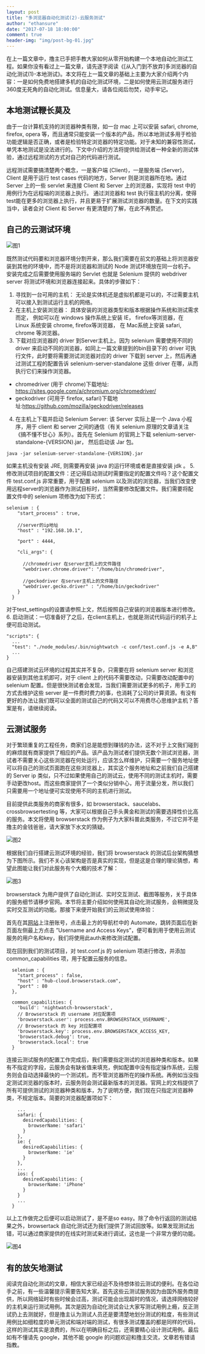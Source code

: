 ```yaml
---
layout: post
title: "多浏览器自动化测试(2)-云服务测试"
author: "ethansure"
date: "2017-07-18 18:00:00"
comment: true
header-img: "img/post-bg-01.jpg"
---
```


在上一篇文章中，撸主已手把手教大家如何从零开始构建一个本地自动化测试工程。如果你没有看过上一篇文章，请先逐字阅读《[从入门到不放弃]多浏览器的自动化测试(1)-本地测试》。本文将在上一篇文章的基础上主要为大家介绍两个内容：一是如何免费地搭建多机的自动化测试环境，二是如何使用云测试服务进行360度无死角的自动化测试。信息量大，请各位阅后勿焚，动手牢记。

## 本地测试鞭长莫及

由于一台计算机支持的浏览器种类有限，如一台 mac 上可以安装 safari, chrome, firefox, opera 等，而且通常只能安装一个版本的产品，所以本地测试多用于检验功能逻辑是否正确，或者是检验特定浏览器的特定功能。对于未知的兼容性测试，单凭本地测试是没法进行的。下文中介绍的方法将提供给测试者一种全新的测试体验，通过远程测试的方式对自己的代码进行测试。

远程测试需要搞清楚两个概念，一是客户端 (Client)，一是服务端 (Server)，Client 是用于运行 test cases 代码的地方，Server 则是浏览器所在地。通过 Server 上的一些 servlet 来连接 Client 和 Server 上的浏览器，实现将 test 中的用例行为在远程端的浏览器上执行。 通过浏览器和 test 执行宿主机的分离，使得test能在更多的浏览器上执行，并且更易于扩展测试浏览器的数量。在下文的实践当中，读者会对 Client 和 Server 有更清楚的了解，在此不再赘述。

## 自己的云测试环境

![图1](http://cdn.ethansure.me/17-7-17/34594448.jpg)

既然测试代码要和浏览器环境分割开来，那么我们需要在前文的基础上将浏览器安装到其他的环境中，而不是将浏览器和测试的 Node 测试环境放在同一台机子。安装完成之后需要使用服务端的 Servlet 也就是 Selenium 提供的 webdriver server 将测试环境和浏览器连接起来。具体的步骤如下：

1. 寻找到一台可用的主机： 无论是实体机还是虚拟机都是可以的，不过需要主机可以接入到测试运行主机的网络。
2. 在主机上安装浏览器： 具体安装的浏览器类型和版本根据操作系统和测试需求而定， 例如可以在 windows 操作系统上安装 IE， firefox等浏览器，在 Linux 系统安装 chrome, firefox等浏览器， 在 Mac系统上安装 safari, chrome 等浏览器。
3. 下载对应浏览器的 driver 到Server主机上。因为 selenium 需要使用不同的 driver 来启动不同的浏览器，如同上一篇文章提到的bin目录下的 driver 可执行文件，此时要将需要测试浏览器对应的 driver 下载到 server 上，然后再通过测试工程的配置告诉 selenium-server-standalone 这些 driver 在哪，从而执行它们来操作浏览器。
 * chromedriver (用于 chrome)下载地址: https://sites.google.com/a/chromium.org/chromedriver/
 * geckodriver (可用于 firefox, safari)下载地址:https://github.com/mozilla/geckodriver/releases

4. 在主机上下载并启动 Selenium Server: 该 Server 实际上是一个 Java 小程序，用于 client 和 server 之间的通信（有关 selenium 原理的文章请关注《搞不懂不甘心》系列）。首先在 Selenium 的官网上下载 selenium-server-standalone-{VERSION}.jar， 然后启动该 Jar 包。
```
java -jar selenium-server-standalone-{VERSION}.jar
```
如果主机没有安装 JRE, 则需要再安装 java 的运行环境或者是直接安装 jdk 。
5. 修改测试项目的配置文件：还记得启动测试时需要指定的配置文件吗？这个配置文件 test.conf.js 非常重要，用于配置 selenium 以及测试的浏览器，当我们改变使用远程server的浏览器作为测试目标时，当然需要修改配置文件。我们需要将配置文件中的 selenium 项修改为如下形式：
```
selenium : {
    "start_process" : true,

    //server的ip地址
    "host" : "192.168.10.1",

    "port" : 4444,

    "cli_args": {

      //chromedriver 在server主机上的文件路径
      "webdriver.chrome.driver": "/home/bin/chromedriver",

      //geckodriver 在server主机上的文件路径
      "webdriver.gecko.driver" : "/home/bin/geckodriver"
    }
  }
```
对于test_settings的设置请参照上文，然后按照自己安装的浏览器版本进行修改。
6. 启动测试：一切准备好了之后，在client主机上，也就是测试代码运行的机子上便可启动测试。
```
"scripts": {
  ...
  "test": "./node_modules/.bin/nightwatch -c conf/test.conf.js -e A,B"
  ...
}
```

自己搭建测试云环境的过程其实并不复杂，只需要在将 selenium server 和浏览器安装到其他主机即可，对于 client 上的代码不需要改动，只需要改动配置中的 selenium 配置。但是很快测试者会发现，当我们需要测试更多的机子，用手工的方式去维护这些 server 是一件费时费力的事，也消耗了公司的计算资源。有没有更好的办法让我们既可以全面的测试自己的代码又可以不用费尽心思维护主机？答案是有，请继续阅读。

## 云测试服务
对于繁琐重复的工程任务，商家们总是能想到赚钱的办法，这不对于上文我们碰到的麻烦就有商家提供了相应的产品。该产品为测试者们提供无数个测试浏览器，测试者不需要关心这些浏览器在何处运行，应该怎么样维护，只需要一个服务地址便可以将自己的测试页面跑在这些浏览器上，其实这个服务地址和之前我们自己搭建的 Server ip 类似，只不过如果使用自己的测试云，使用不同的测试主机时，需要手动更改host。而这些商家提供了一个类似分销中心，用于流量分发，所以我们只需要用一个地址便可实现使用不同的主机进行测试。

目前提供此类服务的商家有很多，如 browserstack、saucelabs、crossbrowsertesting 等，大家可以根据自己手头黄金和测试的需要选择性价比高的服务。本文将使用 browserstack 作为例子为大家科普此类服务，不过它并不是撸主的金钱爸爸，请大家放下水文的猜疑。

![图2](http://cdn.ethansure.me/17-7-17/3776665.jpg)

根据我们自行搭建云测试环境的经验，我们将 browserstack 的测试后台架构猜想为下图所示。我们不关心该架构是否是真实的实现，但是这是合理的理论猜想，希望此图能让我们对此服务有个大概的技术了解：

![图3](http://cdn.ethansure.me/17-7-17/7066742.jpg)

browserstack 为用户提供了自动化测试、实时交互测试、截图等服务，关于具体的服务细节请移步官网。本节将主要介绍如何使用其自动化测试服务，会稍微提及实时交互测试的功能。那接下来便开始我们的云测试使用体验：

首先在其[网站](https://www.browserstack.com)上注册账号，点击最上方的导航栏中的 Automate，跳转页面后在新页面左侧最上方点击 ”Username and Access Keys”，便可看到用于使用云测试服务的用户名和key，我们将使用此auth来修改测试配置。

现在回到我们的测试项目，对 test.conf.js 的 selenium 项进行修改，并添加 common_capabilities 项，用于配置云服务的信息。
```
  selenium : {
    "start_process" : false,
    "host" : "hub-cloud.browserstack.com",
    "port" : 80
  },

  common_capabilities: {
    'build': 'nightwatch-browserstack',
    // Browserstack 的 username 对应配置项
    'browserstack.user': process.env.BROWSERSTACK_USERNAME',
    // Browserstack 的 key 对应配置项
    'browserstack.key': process.env.BROWSERSTACK_ACCESS_KEY,
    'browserstack.debug': true,
    'browserstack.local': true
  }
```

连接云测试服务的配置工作完成后，我们需要指定测试的浏览器种类和版本。如果有不指定的字段，云服务会有缺省值来填充，例如配置中没有指定操作系统，云服务则会自动选择最快的一个测试机，而不管浏览器所在的操作系统。再例如当没指定测试浏览器的版本时，云服务则会测试最新版本的浏览器。官网上的文档提供了所有可提供测试的浏览器种类和版本，为了说明方便，我们现在只指定浏览器种类，不规定版本。简要的浏览器配置项如下：

```
    ...
    safari: {
      desiredCapabilities: {
        browserName: 'safari'
      }
    },
    ie: {
      desiredCapabilities: {
        browserName: 'ie'
      }
    },
    ...
    ios: {
      desiredCapabilities: {
        browserName: 'iPhone'
      }
    }
    ...
  }
```

以上工作做完之后便可以启动测试了，是不是so easy。除了命令行返回的测试结果之外，browsertack 自动化测试还为我们提供了测试回放等。如果发现测试出错，可以通过商家提供的在线实时测试来进行调试，这也是一个非常方便的功能。

![图4](http://cdn.ethansure.me/17-7-17/38411086.jpg)

## 有的放矢地测试
阅读完自动化测试的文章，相信大家已经迫不及待想体验云测试的便利。在各位动手之前，有一些温馨提示需要告知大家。首先这些云测试服务因为由国外服务商提供，所以网络延时有些时候会过高，测试可能会出现超时的情况，请选择网络较好的主机来运行测试用例。其次是因为自动化测试会让大家写测试用例上瘾，反正测试扔上去测就好，但是撸主认为测试人员还是要清楚地划分测试的粒度，有些测试用例比如细粒度的单元测试和端对端的测试，有很多测试覆盖的都是同样的代码，这样的测试其实是浪费的，所以在明确目标之后，还需要精心设计测试用例。最后如有不懂请先 google，其他不能 google 的问题欢迎和撸主交流，文章若有错请指教。
